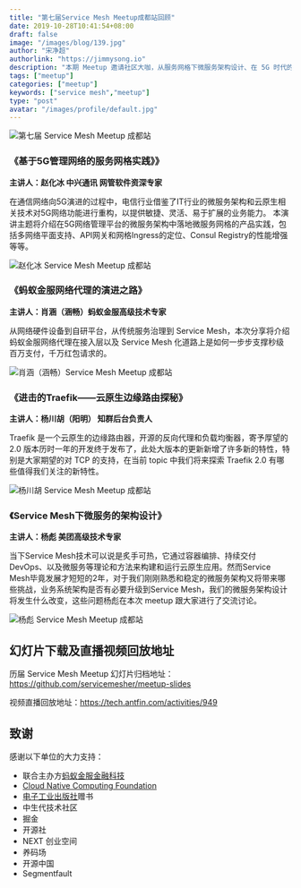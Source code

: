 ```yaml
---
title: "第七届Service Mesh Meetup成都站回顾"
date: 2019-10-28T10:41:54+08:00
draft: false
image: "/images/blog/139.jpg"
author: "宋净超"
authorlink: "https://jimmysong.io"
description: "本期 Meetup 邀请社区大咖，从服务网格下微服务架构设计、在 5G 时代的应用、如何使用开源的 Traefik 构建云原生边缘路由及蚂蚁金服的服务网格代理演进角度给大家带来精彩分享。"
tags: ["meetup"]
categories: ["meetup"]
keywords: ["service mesh","meetup"]
type: "post"
avatar: "/images/profile/default.jpg"
---
```


![第七届 Service Mesh Meetup 成都站](https://gw.alipayobjects.com/mdn/rms_91f3e6/afts/img/A*mNeZTJb444kAAAAAAAAAAABkARQnAQ)

### 《基于5G管理网络的服务网格实践》》

**主讲人：赵化冰 中兴通讯 网管软件资深专家**

在通信网络向5G演进的过程中，电信行业借鉴了IT行业的微服务架构和云原生相关技术对5G网络功能进行重构，以提供敏捷、灵活、易于扩展的业务能力。 本演讲主题将介绍在5G网络管理平台的微服务架构中落地微服务网格的产品实践，包括多网络平面支持、API网关和网格Ingress的定位、Consul Registry的性能增强等等。

![赵化冰 Service Mesh Meetup 成都站](https://gw.alipayobjects.com/mdn/rms_91f3e6/afts/img/A*2BziTaGWLZMAAAAAAAAAAABkARQnAQ)

### 《蚂蚁金服网络代理的演进之路》

**主讲人：肖涵（涵畅）蚂蚁金服高级技术专家**

从网络硬件设备到自研平台，从传统服务治理到 Service Mesh，本次分享将介绍蚂蚁金服网络代理在接入层以及 Service Mesh 化道路上是如何一步步支撑秒级百万支付，千万红包请求的。

![肖涵（涵畅）Service Mesh Meetup 成都站](https://gw.alipayobjects.com/mdn/rms_91f3e6/afts/img/A*kvjrQZpBW_UAAAAAAAAAAABkARQnAQ)

### 《进击的Traefik——云原生边缘路由探秘》

**主讲人：杨川胡（阳明） 知群后台负责人**

Traefik 是一个云原生的边缘路由器，开源的反向代理和负载均衡器，寄予厚望的 2.0 版本历时一年的开发终于发布了，此处大版本的更新新增了许多新的特性，特别是大家期望的对 TCP 的支持，在当前 topic 中我们将来探索 Traefik 2.0 有哪些值得我们关注的新特性。

![杨川胡 Service Mesh Meetup 成都站](https://gw.alipayobjects.com/mdn/rms_91f3e6/afts/img/A*4yxbTJMaUHsAAAAAAAAAAABkARQnAQ)

### 《Service Mesh下微服务的架构设计》

**主讲人：杨彪 美团高级技术专家**

当下Service Mesh技术可以说是炙手可热，它通过容器编排、持续交付DevOps、以及微服务等理论和方法来构建和运行云原生应用。然而Service Mesh毕竟发展才短短的2年，对于我们刚刚熟悉和稳定的微服务架构又将带来哪些挑战，业务系统架构是否有必要升级到Service Mesh，我们的微服务架构设计将发生什么改变，这些问题杨彪在本次 meetup 跟大家进行了交流讨论。

![杨彪 Service Mesh Meetup 成都站](https://gw.alipayobjects.com/mdn/rms_91f3e6/afts/img/A*KfVlTbB3RlgAAAAAAAAAAABkARQnAQ)

## 幻灯片下载及直播视频回放地址

历届 Service Mesh Meetup 幻灯片归档地址：https://github.com/servicemesher/meetup-slides

视频直播回放地址：https://tech.antfin.com/activities/949

## 致谢

感谢以下单位的大力支持：

- 联合主办方[蚂蚁金服金融科技](https://tech.antfin.com/activities/2)
- [Cloud Native Computing Foundation](https://cncf.io)
- [电子工业出版社](https://www.phei.com.cn/)赠书
- 中生代技术社区
- 掘金
- 开源社
- NEXT 创业空间
- 养码场
- 开源中国
- Segmentfault